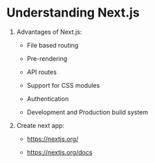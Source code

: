 # Understanding Next.js

1. Advantages of Next.js:

    - File based routing

    - Pre-rendering

    - API routes

    - Support for CSS modules

    - Authentication

    - Development and Production build system

2. Create next app:

    - https://nextjs.org/

    - https://nextjs.org/docs
